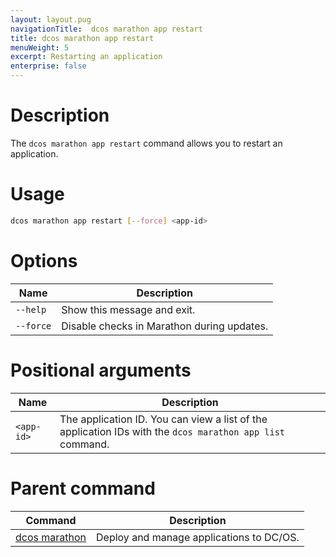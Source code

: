 ```yaml
---
layout: layout.pug
navigationTitle:  dcos marathon app restart
title: dcos marathon app restart
menuWeight: 5
excerpt: Restarting an application
enterprise: false
---
```



# Description

The `dcos marathon app restart` command allows you to restart an application.

# Usage

```bash
dcos marathon app restart [--force] <app-id>
```

# Options

| Name |  Description |
|---------|-------------|
| `--help`   |  Show this message and exit. |
| `--force`   |  Disable checks in Marathon during updates. |

# Positional arguments

| Name |  Description |
|---------|-------------|
| `<app-id>`   |  The application ID.  You can view a list of the application IDs with the `dcos marathon app list` command. |

# Parent command

| Command | Description |
|---------|-------------|
| [dcos marathon](/1.12/cli/command-reference/dcos-marathon/) | Deploy and manage applications to DC/OS. |


